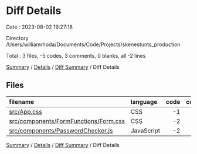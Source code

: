 # Diff Details

Date : 2023-08-02 19:27:18

Directory /Users/williamrhoda/Documents/Code/Projects/skenestunts_production

Total : 3 files,  -5 codes, 3 comments, 0 blanks, all -2 lines

[Summary](results.md) / [Details](details.md) / [Diff Summary](diff.md) / Diff Details

## Files
| filename | language | code | comment | blank | total |
| :--- | :--- | ---: | ---: | ---: | ---: |
| [src/App.css](/src/App.css) | CSS | -1 | 1 | 0 | 0 |
| [src/components/FormFunctions/Form.css](/src/components/FormFunctions/Form.css) | CSS | -2 | 2 | 0 | 0 |
| [src/components/PasswordChecker.js](/src/components/PasswordChecker.js) | JavaScript | -2 | 0 | 0 | -2 |

[Summary](results.md) / [Details](details.md) / [Diff Summary](diff.md) / Diff Details